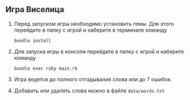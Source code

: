 ## Игра Виселица

1. Перед запуском игры необходимо установить гемы. Для этого перейдите в папку с игрой и наберите в терминале команду

   ```
   bundle install
   ```

2. Для запуска игры в консоли перейдите в папку с игрой и наберите команду 

   ```
   bundle exec ruby main.rb
   ```

3. Игра ведется до полного отгадывания слова или до 7 ошибок.
4. Добавить или удалять слова можно в файле `data/words.txt`
